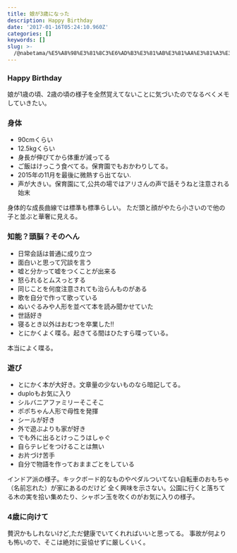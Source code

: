 ```yaml
---
title: 娘が3歳になった
description: Happy Birthday
date: '2017-01-16T05:24:10.960Z'
categories: []
keywords: []
slug: >-
  /@nabetama/%E5%A8%98%E3%81%8C3%E6%AD%B3%E3%81%AB%E3%81%AA%E3%81%A3%E3%81%9F-7cf5d1619a55
---
```


### Happy Birthday

娘が1歳の頃、2歳の頃の様子を全然覚えてないことに気づいたのでなるべくメモしていきたい。

### 身体

*   90cmくらい
*   12.5kgくらい
*   身長が伸びてから体重が減ってる
*   ご飯はけっこう食べてる。保育園でもおかわりしてる。
*   2015年の11月を最後に微熱すら出てない.
*   声が大きい。保育園にて,公共の場ではアリさんの声で話そうねと注意される始末

身体的な成長曲線では標準も標準らしい。 ただ頭と顔がやたら小さいので他の子と並ぶと華奢に見える。

### 知能？頭脳？そのへん

*   日常会話は普通に成り立つ
*   面白いと思って冗談を言う
*   嘘と分かって嘘をつくことが出来る
*   怒られるとムスっとする
*   同じことを何度注意されても治らんものがある
*   歌を自分で作って歌っている
*   ぬいぐるみや人形を並べて本を読み聞かせていた
*   世話好き
*   寝るとき以外はおむつを卒業した!!
*   とにかくよく喋る。起きてる間はひたすら喋っている。

本当によく喋る。

### 遊び

*   とにかく本が大好き。文章量の少ないものなら暗記してる。
*   duploもお気に入り
*   シルバニアファミリーそこそこ
*   ポポちゃん人形で母性を発揮
*   シールが好き
*   外で遊ぶよりも家が好き
*   でも外に出るとけっこうはしゃぐ
*   自らテレビをつけることは無い
*   お片づけ苦手
*   自分で物語を作っておままごとをしている

インドア派の様子。キックボード的なものやペダルついてない自転車のおもちゃ（名前忘れた）が家にあるのだけど 全く興味を示さない。公園に行くと落ちてる木の実を拾い集めたり、シャボン玉を吹くのがお気に入りの様子。

### 4歳に向けて

贅沢かもしれないけど,ただ健康でいてくれればいいと思ってる。 事故が何よりも怖いので、そこは絶対に妥協せずに厳しくいく。